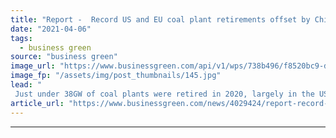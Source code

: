 ```yaml
---
title: "Report -  Record US and EU coal plant retirements offset by China coal boom in 2020"
date: "2021-04-06"
tags: 
  - business green
source: "business green"
image_url: "https://www.businessgreen.com/api/v1/wps/738b496/f8520bc9-d903-46ac-8f0d-68b3b6e2dc88/3/edf-66506564170-west-burton-a-coal-power-185x114.jpg"
image_fp: "/assets/img/post_thumbnails/145.jpg"
lead: "
 Just under 38GW of coal plants were retired in 2020, largely in the US and EU, but just over 38GW of new coal plants were commissioned in China, Global Energy Monitor calculates ..."
article_url: "https://www.businessgreen.com/news/4029424/report-record-us-eu-coal-plant-retirements-offset-china-coal-boom-2020"
---
```


---
